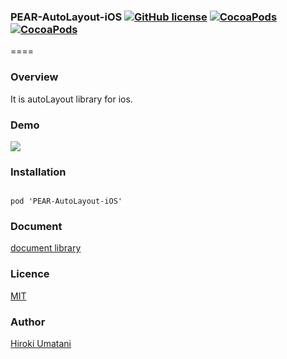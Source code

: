 ### PEAR-AutoLayout-iOS [![GitHub license](https://img.shields.io/badge/LICENSE-MIT%20LICENSE-blue.svg)](https://github.com/HirokiUmatani/PEAR-AutoLayout-iOS/LICENSE) [![CocoaPods](https://img.shields.io/badge/platform-ios-lightgrey.svg)](https://cocoapods.org/pods/PEAR-AutoLayout-iOS) [![CocoaPods](https://img.shields.io/cocoapods/v/PEAR-AutoLayout-iOS.svg)](https://cocoapods.org/pods/PEAR-AutoLayout-iOS)  

====
### Overview
It is autoLayout library for ios.

### Demo
	
[![](http://img.youtube.com/vi/1pq_2FLCbow/0.jpg)](https://www.youtube.com/watch?v=1pq_2FLCbow)

### Installation
<code>
pod 'PEAR-AutoLayout-iOS'
</code>

### Document
[document library](http://cocoadocs.org/docsets/PEAR-AutoLayout-iOS)

### Licence
[MIT](https://github.com/HirokiUmatani/PEAR-AutoLayout-iOS/blob/master/LICENSE)

### Author
[Hiroki Umatani](https://github.com/HirokiUmatani)
